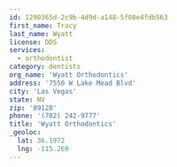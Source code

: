 ```yaml
---
id: 1290365d-2c9b-4d9d-a148-5f08e4fdb563
first_name: Tracy
last_name: Wyatt
license: DDS
services:
  - orthodontist
category: dentists
org_name: 'Wyatt Orthodontics'
address: '7550 W Lake Mead Blvd'
city: 'Las Vegas'
state: NV
zip: '89128'
phone: '(702) 242-9777'
title: 'Wyatt Orthodontics'
_geoloc:
  lat: 36.1972
  lng: -115.269
---
```

